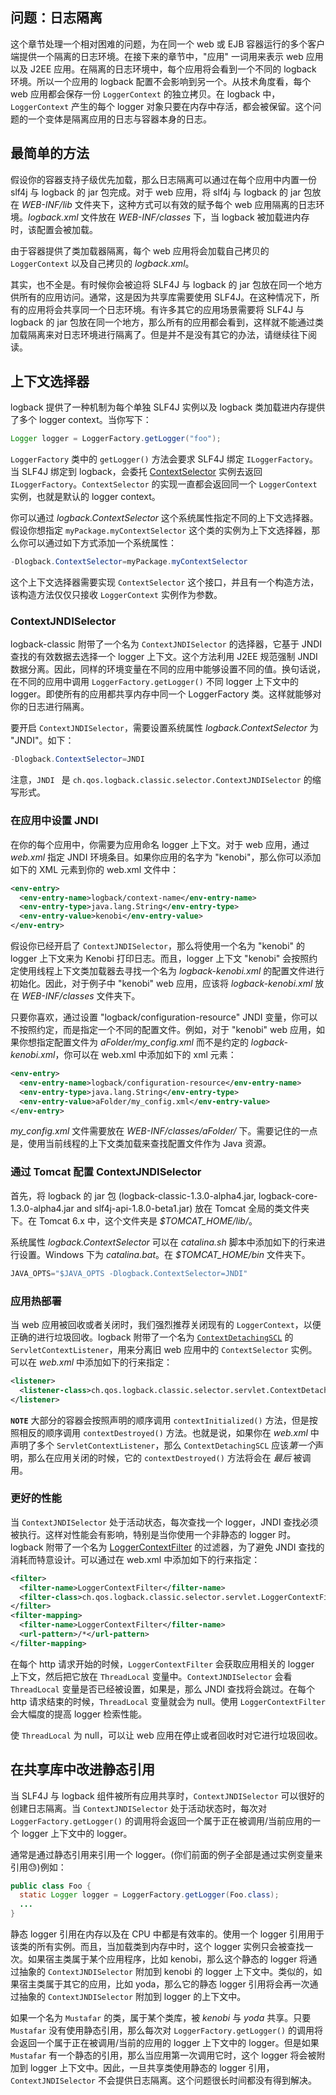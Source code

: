 ## 问题：日志隔离

这个章节处理一个相对困难的问题，为在同一个 web 或 EJB 容器运行的多个客户端提供一个隔离的日志环境。在接下来的章节中，"应用" 一词用来表示 web 应用以及 J2EE 应用。在隔离的日志环境中，每个应用将会看到一个不同的 logback 环境。所以一个应用的 logback 配置不会影响到另一个。从技术角度看，每个 web 应用都会保存一份 `LoggerContext` 的独立拷贝。在 logback 中，`LoggerContext` 产生的每个 logger 对象只要在内存中存活，都会被保留。这个问题的一个变体是隔离应用的日志与容器本身的日志。

## 最简单的方法

假设你的容器支持子级优先加载，那么日志隔离可以通过在每个应用中内置一份 slf4j 与 logback 的 jar 包完成。对于 web 应用，将 slf4j 与 logback 的 jar 包放在 *WEB-INF/lib* 文件夹下，这种方式可以有效的赋予每个 web 应用隔离的日志环境。*logback.xml* 文件放在 *WEB-INF/classes*  下，当 logback 被加载进内存时，该配置会被加载。

由于容器提供了类加载器隔离，每个 web 应用将会加载自己拷贝的 `LoggerContext` 以及自己拷贝的 *logback.xml*。

其实，也不全是。有时候你会被迫将 SLF4J 与 logback 的 jar 包放在同一个地方供所有的应用访问。通常，这是因为共享库需要使用 SLF4J。在这种情况下，所有的应用将会共享同一个日志环境。有许多其它的应用场景需要将 SLF4J 与 logback 的 jar 包放在同一个地方，那么所有的应用都会看到，这样就不能通过类加载隔离来对日志环境进行隔离了。但是并不是没有其它的办法，请继续往下阅读。

## 上下文选择器

logback 提供了一种机制为每个单独 SLF4J 实例以及 logback 类加载进内存提供了多个 logger context。当你写下：

```java
Logger logger = LoggerFactory.getLogger("foo");
```

`LoggerFactory` 类中的 `getLogger()` 方法会要求 SLF4J 绑定 `ILoggerFactory`。当 SLF4J 绑定到 logback，会委托 [ContextSelector](https://logback.qos.ch/apidocs/ch/qos/logback/classic/selector/ContextSelector.html) 实例去返回 `ILoggerFactory`。`ContextSelector` 的实现一直都会返回同一个 `LoggerContext` 实例，也就是默认的 logger context。

你可以通过 *logback.ContextSelector* 这个系统属性指定不同的上下文选择器。假设你想指定 `myPackage.myContextSelector` 这个类的实例为上下文选择器，那么你可以通过如下方式添加一个系统属性：

```java
-Dlogback.ContextSelector=myPackage.myContextSelector
```

这个上下文选择器需要实现 `ContextSelector` 这个接口，并且有一个构造方法，该构造方法仅仅只接收 `LoggerContext` 实例作为参数。

### ContextJNDISelector

logback-classic 附带了一个名为 `ContextJNDISelector` 的选择器，它基于 JNDI 查找的有效数据去选择一个 logger 上下文。这个方法利用 J2EE 规范强制 JNDI 数据分离。因此，同样的环境变量在不同的应用中能够设置不同的值。换句话说，在不同的应用中调用 `LoggerFactory.getLogger()` 不同 logger 上下文中的 logger。即使所有的应用都共享内存中同一个 LoggerFactory 类。这样就能够对你的日志进行隔离。

要开启 `ContextJNDISelector`，需要设置系统属性 *logback.ContextSelector* 为 "JNDI"。如下：

```java
-Dlogback.ContextSelector=JNDI
```

注意，`JNDI ` 是 `ch.qos.logback.classic.selector.ContextJNDISelector` 的缩写形式。

### 在应用中设置 JNDI

在你的每个应用中，你需要为应用命名 logger 上下文。对于 web 应用，通过 *web.xml* 指定 JNDI 环境条目。如果你应用的名字为 "kenobi"，那么你可以添加如下的 XML 元素到你的 web.xml 文件中：

```xml
<env-entry>
  <env-entry-name>logback/context-name</env-entry-name>
  <env-entry-type>java.lang.String</env-entry-type>
  <env-entry-value>kenobi</env-entry-value>
</env-entry>
```

假设你已经开启了 `ContextJNDISelector`，那么将使用一个名为 "kenobi" 的 logger 上下文来为 Kenobi 打印日志。而且，logger 上下文 "kenobi" 会按照约定使用线程上下文类加载器去寻找一个名为 *logback-kenobi.xml* 的配置文件进行初始化。因此，对于例子中 "kenobi" web 应用，应该将 *logback-kenobi.xml* 放在 *WEB-INF/classes* 文件夹下。

只要你喜欢，通过设置 "logback/configuration-resource" JNDI 变量，你可以不按照约定，而是指定一个不同的配置文件。例如，对于 "kenobi" web 应用，如果你想指定配置文件为 *aFolder/my_config.xml* 而不是约定的 *logback-kenobi.xml*，你可以在 web.xml 中添加如下的 xml 元素：

```xml
<env-entry>
  <env-entry-name>logback/configuration-resource</env-entry-name>
  <env-entry-type>java.lang.String</env-entry-type>
  <env-entry-value>aFolder/my_config.xml</env-entry-value>
</env-entry>
```

*my_config.xml* 文件需要放在 *WEB-INF/classes/aFolder/* 下。需要记住的一点是，使用当前线程的上下文类加载来查找配置文件作为 Java 资源。

### 通过 Tomcat 配置 ContextJNDISelector

首先，将 logback 的 jar 包 (logback-classic-1.3.0-alpha4.jar, logback-core-1.3.0-alpha4.jar and slf4j-api-1.8.0-beta1.jar)  放在 Tomcat 全局的类文件夹下。在 Tomcat 6.x 中，这个文件夹是 *$TOMCAT_HOME/lib/*。

系统属性 *logback.ContextSelector* 可以在 *catalina.sh* 脚本中添加如下的行来进行设置。Windows 下为 *catalina.bat*。在 *$TOMCAT_HOME/bin* 文件夹下。

```java
JAVA_OPTS="$JAVA_OPTS -Dlogback.ContextSelector=JNDI"
```

### 应用热部署

当 web 应用被回收或者关闭时，我们强烈推荐关闭现有的 `LoggerContext`，以便正确的进行垃圾回收。logback 附带了一个名为 [`ContextDetachingSCL`](https://logback.qos.ch/xref/ch/qos/logback/classic/selector/servlet/ContextDetachingSCL.html) 的 `ServletContextListener`，用来分离旧 web 应用中的 `ContextSelector` 实例。可以在 *web.xml* 中添加如下的行来指定：

```xml
<listener>
  <listener-class>ch.qos.logback.classic.selector.servlet.ContextDetachingSCL</listener-class>
</listener>
```

**`NOTE`** 大部分的容器会按照声明的顺序调用 `contextInitialized()` 方法，但是按照相反的顺序调用 `contextDestroyed()` 方法。也就是说，如果你在 *web.xml* 中声明了多个 `ServletContextListener`，那么 `ContextDetachingSCL` 应该*第一个*声明，那么在应用关闭的时候，它的 `contextDestroyed()` 方法将会在 *最后* 被调用。

### 更好的性能

当 `ContextJNDISelector` 处于活动状态，每次查找一个 logger，JNDI 查找必须被执行。这样对性能会有影响，特别是当你使用一个非静态的 logger 时。logback 附带了一个名为 [LoggerContextFilter](https://logback.qos.ch/xref/ch/qos/logback/classic/selector/servlet/LoggerContextFilter.html) 的过滤器，为了避免 JNDI 查找的消耗而特意设计。可以通过在 web.xml 中添加如下的行来指定：

```xml
<filter>
  <filter-name>LoggerContextFilter</filter-name>
  <filter-class>ch.qos.logback.classic.selector.servlet.LoggerContextFilter</filter-class>
</filter>
<filter-mapping>
  <filter-name>LoggerContextFilter</filter-name>
  <url-pattern>/*</url-pattern>
</filter-mapping>
```

在每个 http 请求开始的时候，`LoggerContextFilter` 会获取应用相关的 logger 上下文，然后把它放在 `ThreadLocal` 变量中。`ContextJNDISelector` 会看 `ThreadLocal` 变量是否已经被设置，如果是，那么 JNDI 查找将会跳过。在每个 http 请求结束的时候，`ThreadLocal` 变量就会为 null。使用 `LoggerContextFilter` 会大幅度的提高 logger 检索性能。

使 `ThreadLocal` 为 null，可以让 web 应用在停止或者回收时对它进行垃圾回收。

## 在共享库中改进静态引用

当 SLF4J 与 logback 组件被所有应用共享时，`ContextJNDISelector` 可以很好的创建日志隔离。当 `ContextJNDISelector` 处于活动状态时，每次对 `LoggerFactory.getLogger()` 的调用将会返回一个属于正在被调用/当前应用的一个 logger 上下文中的 logger。

通常是通过静态引用来引用一个 logger。(你们前面的例子全部是通过实例变量来引用😓)例如：

```java
public class Foo {
  static Logger logger = LoggerFactory.getLogger(Foo.class);
  ...
}
```

静态 logger 引用在内存以及在 CPU 中都是有效率的。使用一个 logger 引用用于该类的所有实例。而且，当加载类到内存中时，这个 logger 实例只会被查找一次。如果宿主类属于某个应用程序，比如 kenobi，那么这个静态的 logger 将通过抽象的 `ContextJNDISelector` 附加到 kenobi 的 logger 上下文中。类似的，如果宿主类属于其它的应用，比如 yoda，那么它的静态 logger 引用将会再一次通过抽象的 `ContextJNDISelector` 附加到 logger 的上下文中。

如果一个名为 `Mustafar` 的类，属于某个类库，被 *kenobi* 与 *yoda* 共享。只要 `Mustafar` 没有使用静态引用，那么每次对 `LoggerFactory.getLogger()` 的调用将会返回一个属于正在被调用/当前的应用的 logger 上下文中的 logger。但是如果 `Mustafar` 有一个静态的引用，那么当应用第一次调用它时，这个 logger 将会被附加到 logger 上下文中。因此，一旦共享类使用静态的 logger 引用， `ContextJNDISelector` 不会提供日志隔离。这个问题很长时间都没有得到解决。

